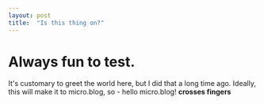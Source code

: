 ```yaml
---
layout: post
title:  "Is this thing on?"
---
```


# Always fun to test.

It's customary to greet the world here, but I did that a long time ago. Ideally, this will make it to micro.blog, so - hello micro.blog! **crosses fingers**
